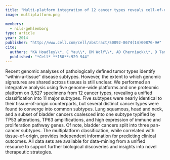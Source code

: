 ```yaml
---
title: "Multi-platform integration of 12 cancer types reveals cell-of-origin classes with distinct molecular signatures"
image: multiplatform.png

members:
  - nils-gehlenborg
type: article
year: 2014
publisher: "http://www.cell.com/cell/abstract/S0092-8674(14)00876-9#"
cite:
  authors: "KA Hoadley\\*, C Yau\\*, DM Wolf\\*, AD Cherniack\\*, D Tamborero, S Ng, MDM Leiserson, B Niu, MD McLellan, V Uzunangelov, J Zhang, C Kandoth, R Akbani, H Shen, L Omberg, A Chu, AA Margolin, LJ van’t Veer, N Lopez-Bigas, PW Laird, BJ Raphael, L Ding, AG Robertson, LA Byers, GB Mills, JN Weinstein, C Van Waes, Z Chen, EA Collisson, The Cancer Genome Atlas Network incl. N Gehlenborg, CC Benz, CM Perou, JM Stuart"
  published: "*Cell* **158**:929–944"
---
```

Recent genomic analyses of pathologically defined tumor types identify “within-a-tissue” disease subtypes. However, the extent to which genomic signatures are shared across tissues is still unclear. We performed an integrative analysis using five genome-wide platforms and one proteomic platform on 3,527 specimens from 12 cancer types, revealing a unified classification into 11 major subtypes. Five subtypes were nearly identical to their tissue-of-origin counterparts, but several distinct cancer types were found to converge into common subtypes. Lung squamous, head and neck, and a subset of bladder cancers coalesced into one subtype typified by TP53 alterations, TP63 amplifications, and high expression of immune and proliferation pathway genes. Of note, bladder cancers split into three pan-cancer subtypes. The multiplatform classification, while correlated with tissue-of-origin, provides independent information for predicting clinical outcomes. All data sets are available for data-mining from a unified resource to support further biological discoveries and insights into novel therapeutic strategies.
